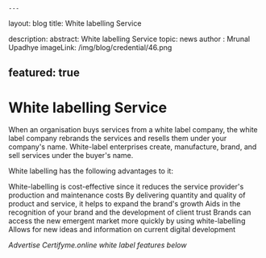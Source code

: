     ---
layout: blog
title:  White labelling Service

description:
abstract:  White labelling Service
topic: news
author : Mrunal Upadhye
imageLink: /img/blog/credential/46.png

featured: true
---

# White labelling Service

When an organisation buys services from a white label company, the white label company rebrands the services and resells them under your company's name. White-label enterprises create, manufacture, brand, and sell services under the buyer's name.

White labelling has the following advantages to it:

White-labelling is cost-effective since it reduces the service provider's production and maintenance costs
By delivering quantity and quality of product and service, it helps to expand the brand's growth
Aids in the recognition of your brand and the development of client trust
Brands can access the new emergent market more quickly by using white-labelling
Allows for new ideas and information on current digital development

*Advertise Certifyme.online white label features below*

